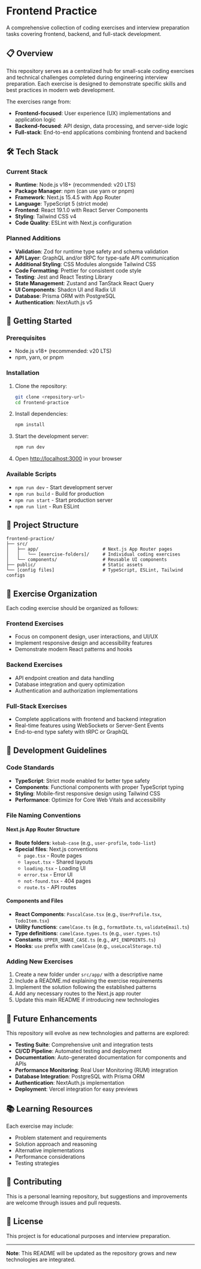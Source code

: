 # Frontend Practice

A comprehensive collection of coding exercises and interview preparation tasks covering frontend, backend, and full-stack development.

## 📋 Overview

This repository serves as a centralized hub for small-scale coding exercises and technical challenges completed during engineering interview preparation. Each exercise is designed to demonstrate specific skills and best practices in modern web development.

The exercises range from:
- **Frontend-focused**: User experience (UX) implementations and application logic
- **Backend-focused**: API design, data processing, and server-side logic
- **Full-stack**: End-to-end applications combining frontend and backend

## 🛠 Tech Stack

### Current Stack
- **Runtime**: Node.js v18+ (recommended: v20 LTS)
- **Package Manager**: npm (can use yarn or pnpm)
- **Framework**: Next.js 15.4.5 with App Router
- **Language**: TypeScript 5 (strict mode)
- **Frontend**: React 19.1.0 with React Server Components
- **Styling**: Tailwind CSS v4
- **Code Quality**: ESLint with Next.js configuration

### Planned Additions
- **Validation**: Zod for runtime type safety and schema validation
- **API Layer**: GraphQL and/or tRPC for type-safe API communication
- **Additional Styling**: CSS Modules alongside Tailwind CSS
- **Code Formatting**: Prettier for consistent code style
- **Testing**: Jest and React Testing Library
- **State Management**: Zustand and TanStack React Query
- **UI Components**: Shadcn UI and Radix UI
- **Database**: Prisma ORM with PostgreSQL
- **Authentication**: NextAuth.js v5

## 🚀 Getting Started

### Prerequisites
- Node.js v18+ (recommended: v20 LTS)
- npm, yarn, or pnpm

### Installation
1. Clone the repository:
   ```bash
   git clone <repository-url>
   cd frontend-practice
   ```

2. Install dependencies:
   ```bash
   npm install
   ```

3. Start the development server:
   ```bash
   npm run dev
   ```

4. Open [http://localhost:3000](http://localhost:3000) in your browser

### Available Scripts
- `npm run dev` - Start development server
- `npm run build` - Build for production
- `npm run start` - Start production server
- `npm run lint` - Run ESLint

## 📁 Project Structure

```
frontend-practice/
├── src/
│   ├── app/                        # Next.js App Router pages
│   │   └── [exercise-folders]/     # Individual coding exercises
│   └── components/                 # Reusable UI components
├── public/                         # Static assets
└── [config files]                  # TypeScript, ESLint, Tailwind configs
```

## 📝 Exercise Organization

Each coding exercise should be organized as follows:

### Frontend Exercises
- Focus on component design, user interactions, and UI/UX
- Implement responsive design and accessibility features
- Demonstrate modern React patterns and hooks

### Backend Exercises
- API endpoint creation and data handling
- Database integration and query optimization
- Authentication and authorization implementations

### Full-Stack Exercises
- Complete applications with frontend and backend integration
- Real-time features using WebSockets or Server-Sent Events
- End-to-end type safety with tRPC or GraphQL

## 🎯 Development Guidelines

### Code Standards
- **TypeScript**: Strict mode enabled for better type safety
- **Components**: Functional components with proper TypeScript typing
- **Styling**: Mobile-first responsive design using Tailwind CSS
- **Performance**: Optimize for Core Web Vitals and accessibility

### File Naming Conventions

#### Next.js App Router Structure
- **Route folders**: `kebab-case` (e.g., `user-profile`, `todo-list`)
- **Special files**: Next.js conventions
  - `page.tsx` - Route pages
  - `layout.tsx` - Shared layouts
  - `loading.tsx` - Loading UI
  - `error.tsx` - Error UI
  - `not-found.tsx` - 404 pages
  - `route.ts` - API routes

#### Components and Files
- **React Components**: `PascalCase.tsx` (e.g., `UserProfile.tsx`, `TodoItem.tsx`)
- **Utility functions**: `camelCase.ts` (e.g., `formatDate.ts`, `validateEmail.ts`)
- **Type definitions**: `camelCase.types.ts` (e.g., `user.types.ts`)
- **Constants**: `UPPER_SNAKE_CASE.ts` (e.g., `API_ENDPOINTS.ts`)
- **Hooks**: `use` prefix with `camelCase` (e.g., `useLocalStorage.ts`)

### Adding New Exercises
1. Create a new folder under `src/app/` with a descriptive name
2. Include a README.md explaining the exercise requirements
3. Implement the solution following the established patterns
4. Add any necessary routes to the Next.js app router
5. Update this main README if introducing new technologies

## 🔄 Future Enhancements

This repository will evolve as new technologies and patterns are explored:

- **Testing Suite**: Comprehensive unit and integration tests
- **CI/CD Pipeline**: Automated testing and deployment
- **Documentation**: Auto-generated documentation for components and APIs
- **Performance Monitoring**: Real User Monitoring (RUM) integration
- **Database Integration**: PostgreSQL with Prisma ORM
- **Authentication**: NextAuth.js implementation
- **Deployment**: Vercel integration for easy previews

## 📚 Learning Resources

Each exercise may include:
- Problem statement and requirements
- Solution approach and reasoning
- Alternative implementations
- Performance considerations
- Testing strategies

## 🤝 Contributing

This is a personal learning repository, but suggestions and improvements are welcome through issues and pull requests.

## 📄 License

This project is for educational purposes and interview preparation.

---

**Note**: This README will be updated as the repository grows and new technologies are integrated.